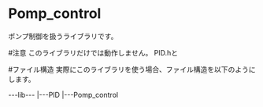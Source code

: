 # Pomp_control
ポンプ制御を扱うライブラリです。

#注意
このライブラリだけでは動作しません。
PID.hと

#ファイル構造
実際にこのライブラリを使う場合、ファイル構造を以下のようにします。

---lib---
        |---PID
        |---Pomp_control